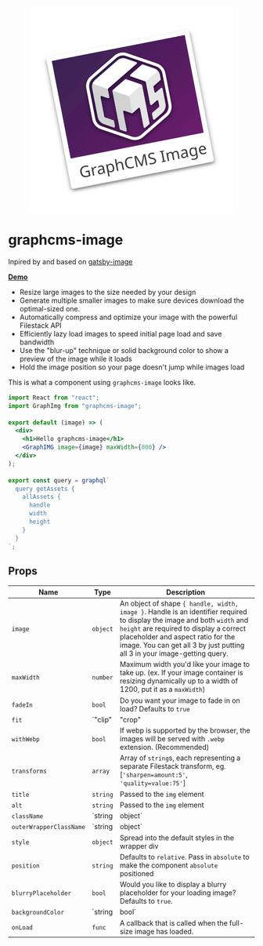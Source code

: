 <img src="./Logo.svg" alt="GraphCMS-image Logo" style="display: block; margin: 0 auto;" />

# graphcms-image

Inpired by and based on [gatsby-image](https://github.com/gatsbyjs/gatsby/tree/master/packages/gatsby-image)

**[Demo](demolink)**

* Resize large images to the size needed by your design
* Generate multiple smaller images to make sure devices download the optimal-sized one.
* Automatically compress and optimize your image with the powerful Filestack API
* Efficiently lazy load images to speed initial page load and save bandwidth
* Use the "blur-up" technique or solid background color to show a preview of the image while it loads
* Hold the image position so your page doesn't jump while images load



This is what a component using `graphcms-image` looks like.

```jsx
import React from "react";
import GraphImg from "graphcms-image";

export default (image) => (
  <div>
    <h1>Hello graphcms-image</h1>
    <GraphIMG image={image} maxWidth={800} />
  </div>
);

export const query = graphql`
  query getAssets {
    allAssets {
      handle
      width
      height
    }
  }
`;
```

## Props

| Name                    | Type             | Description                                                                                                                 |
| ----------------------- | ---------------- | --------------------------------------------------------------------------------------------------------------------------- |
| `image`                 | `object`         | An object of shape `{ handle, width, image }`. Handle is an identifier required to display the image and both `width` and                                                      `height` are required to display a correct placeholder and aspect ratio for the image. You can get all 3 by just putting all 3 in your image-getting query.                                                                                  |
| `maxWidth`                 | `number`         | Maximum width you'd like your image to take up. (ex. If your image container is resizing dynamically up to a width of 1200, put it as a `maxWidth`)                                                                                                                                      |
| `fadeIn`                | `bool`           | Do you want your image to fade in on load? Defaults to `true`                      |
| `fit`                 | `"clip"|"crop"|"scale"|"max"`         | When resizing the image, how would you like it to fit the new dimensions? Defaults to `crop`. You can read more about resizing [here](https://www.filestack.com/docs/image-transformations/resize)   |
| `withWebp`                 | `bool`         | If webp is supported by the browser, the images will be served with `.webp` extension. (Recommended)                       |
| `transforms`                 | `array`         | Array of `string`s, each representing a separate Filestack transform, eg. [`'sharpen=amount:5'`, `'quality=value:75'`]                                                                                                 |
| `title`                 | `string`         | Passed to the `img` element                                                                                                 |
| `alt`                   | `string`         | Passed to the `img` element                                                                                                 |
| `className`             | `string|object` | Passed to the wrapper div. Object is needed to support Glamor's css prop                                                    |
| `outerWrapperClassName` | `string|object` | Passed to the outer wrapper div. Object is needed to support Glamor's css prop                                              |
| `style`                 | `object`         | Spread into the default styles in the wrapper div                                                                           |
| `position`              | `string`         | Defaults to `relative`. Pass in `absolute` to make the component `absolute` positioned                                      |
| `blurryPlaceholder`       | `bool`   | Would you like to display a blurry placeholder for your loading image? Defaults to `true`. |
| `backgroundColor`       | `string|bool`   | Set a colored background placeholder. If true, uses "lightgray" for the color. You can also pass in any valid color string. |
| `onLoad`                | `func`           | A callback that is called when the full-size image has loaded.                                                              |
